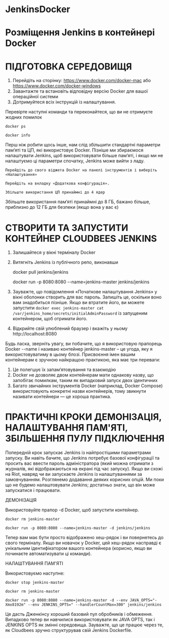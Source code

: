 # JenkinsDocker

# Розміщення Jenkins в контейнері Docker 

# ПІДГОТОВКА СЕРЕДОВИЩЯ

1. Перейдіть на сторінку: https://www.docker.com/docker-mac або https://www.docker.com/docker-windows 
2. Завантажте та встановіть відповідну версію Docker для вашої операційної системи
3. Дотримуйтеся всіх інструкцій із налаштування.

Перевірте наступні команди та переконайтеся, що ви не отримуєте жодних помилок 

    docker ps

    docker info

Перш ніж робити щось інше, нам слід збільшити стандартні параметри пам’яті та ЦП, які використовує Docker. Пізніше ми збираємося налаштувати Jenkins, щоб використовувати більше пам’яті, і якщо ми не налаштуємо ці параметри спочатку, Jenkins може вийти з ладу.

    Перейдіть до свого віджета Docker на панелі інструментів і виберіть «Налаштування»

    Перейдіть на вкладку «Додаткова конфігурація».

    Збільште використання ЦП принаймні до 4 ядер

Збільште використання пам’яті принаймні до 8 ГБ, бажано більше, приблизно до 12 ГБ для безпеки (якщо вона у вас є) 

# СТВОРИТИ ТА ЗАПУСТИТИ КОНТЕЙНЕР CLOUDBEES JENKINS

1. Залишайтеся у вікні терміналу Docker
2. Витягніть Jenkins із публічного репо, виконавши

    docker pull jenkins/jenkins

    docker run -p 8080:8080 --name=jenkins-master jenkins/jenkins

3. Зауважте, що повідомлення «Початкове налаштування Jenkins» у вікні оболонки створить для вас пароль. Запишіть це, оскільки воно вам знадобиться пізніше. Якщо ви втратите його, ви можете запустити `docker exec jenkins-master cat /var/jenkins_home/secrets/initialAdminPassword` із запущеним контейнером, щоб отримати його.
4. Відкрийте свій улюблений браузер і вкажіть у ньому http://localhost:8080

Будь ласка, зверніть увагу, ви побачите, що я використовую прапорець Docker --name і називаю контейнер jenkins-master – це угода, яку я використовуватиму в цьому блозі. Присвоєння імен вашим контейнерам є зручною найкращою практикою, яка має три переваги:

1. Це полегшує їх запам’ятовування та взаємодію
2. Docker не дозволяє двом контейнерам мати однакову назву, що запобігає помилкам, таким як випадковий запуск двох ідентичних
3. Багато звичайних інструментів Docker (наприклад, Docker Compose) використовують конкретні назви контейнерів, тому звикнути називати контейнери — це хороша практика. 

# ПРАКТИЧНІ КРОКИ ДЕМОНІЗАЦІЯ, НАЛАШТУВАННЯ ПАМ'ЯТІ, ЗБІЛЬШЕННЯ ПУЛУ ПІДКЛЮЧЕННЯ

Попередній крок запускає Jenkins із найпростішими параметрами запуску. Ви навіть бачите, що Jenkins потребує базової конфігурації та просить вас ввести пароль адміністратора (який можна отримати з журналів, які відображаються на екрані під час запуску). Якщо ви схожі на Riot, навряд чи ви запускаєте Jenkins із налаштуваннями за замовчуванням. Розглянемо додавання деяких корисних опцій. Ми поки що не будемо налаштовувати Jenkins; достатньо знати, що він може запускатися і працювати. 

ДЕМОНІЗАЦІЯ

Використовуйте прапор -d Docker, щоб запустити контейнер.

    docker rm jenkins-master

    docker run -p 8080:8080 --name=jenkins-master -d jenkins/jenkins

Тепер вам має бути просто відображено хеш-рядок і ви повернетесь до свого терміналу. Якщо ви новачок у Docker, цей хеш-рядок насправді є унікальним ідентифікатором вашого контейнера (корисно, якщо ви починаєте автоматизувати ці команди).

НАЛАШТУВАННЯ ПАМ'ЯТІ

Використовуємо наступне:

    docker stop jenkins-master

    docker rm jenkins-master

    docker run -p 8080:8080 --name=jenkins-master -d --env JAVA_OPTS="-Xmx8192m" --env JENKINS_OPTS=" --handlerCountMax=300" jenkins/jenkins

Це дасть Дженкінсу хороший базовий пул обробників і обмеження. Випадково тепер ви навчилися використовувати як JAVA OPTS, так і JENKINS OPTS як змінні середовища. Зауважте, що це працює через те, як Cloudbees зручно структурував свій Jenkins Dockerfile.
